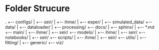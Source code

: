 # Folder Strucure

.
+-- configs/
|   +-- seir/
|   +-- ihme/
|   +-- exper/
|   +-- simulated_data/
+-- data/
|   +-- dataloader/
|   +-- processing/
+-- docs/
|   +-- sphinx/
|   +-- *.md
+-- main/
|   +-- ihme/
|   +-- seir/
+-- models/
|   +-- ihme/
|   +-- seir/
+-- notebooks/
|   +-- seir/
+-- scripts/
|   +-- ihme/
|   +-- seir/
+-- utils/
|   +-- fitting/
|   +-- generic/
+-- viz/